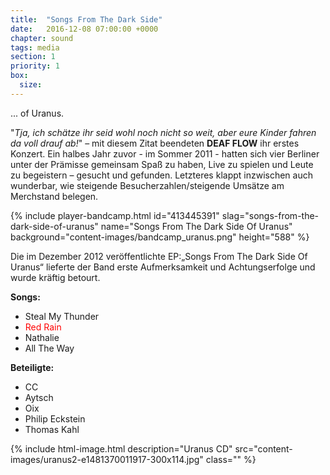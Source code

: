 ```yaml
---
title:  "Songs From The Dark Side"
date:   2016-12-08 07:00:00 +0000
chapter: sound
tags: media
section: 1
priority: 1
box:
  size:
---
```


... of Uranus.

"_Tja, ich schätze ihr seid wohl noch nicht so weit, aber eure Kinder fahren da voll drauf ab!_" – mit diesem Zitat beendeten **DEAF FLOW** ihr erstes Konzert. Ein halbes Jahr zuvor - im Sommer 2011 - hatten sich vier Berliner unter der Prämisse gemeinsam Spaß zu haben, Live zu spielen und Leute zu begeistern – gesucht und gefunden. Letzteres klappt inzwischen auch wunderbar, wie steigende Besucherzahlen/steigende Umsätze am Merchstand belegen.

{% include player-bandcamp.html
  id="413445391"
  slag="songs-from-the-dark-side-of-uranus"
  name="Songs From The Dark Side Of Uranus"
  background="content-images/bandcamp_uranus.png"
  height="588" %}

Die im Dezember 2012 veröffentlichte EP:„Songs From The Dark Side Of Uranus“ lieferte der Band erste Aufmerksamkeit und Achtungserfolge und wurde kräftig betourt.

**Songs:**
* Steal My Thunder
* <span style="color:red">Red Rain</span>
* Nathalie
* All The Way

**Beteiligte:**
* CC
* Aytsch
* Oix
* Philip Eckstein
* Thomas Kahl

{% include html-image.html
  description="Uranus CD"
  src="content-images/uranus2-e1481370011917-300x114.jpg"
  class="" %}